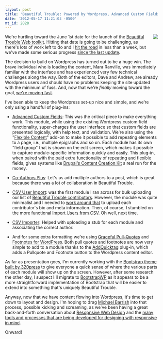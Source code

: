 ```yaml
---
layout: post
title: 'Beautiful Trouble: Powered by Wordpress, Advanced Custom Fields, and Bootstrap'
date: '2012-05-17 11:21:03 -0500'
mt_id: 2828
---
```


<img src="http://beautifultrouble.org/ui/img/h/Beautiful_Trouble_Book_Cover.png" style="float: right;margin: 0 0 10px 10px;" />

We're hurtling toward the June 1st date for the launch of the [Beautiful Trouble Web toolkit](http://beautifultrouble.org). Hitting that date is going to be challenging, as there's lots of work left to do and I [hit the road](http://www.phillipadsmith.com/2012/05/mexico-month-four-te-ver-pronto-oaxaca.html) in less than a week, but we've made some serious progress [since the last update](http://www.phillipadsmith.com/2012/05/beautiful-trouble-online-toolkit-update-rebooting-for-the-june-1st-launch.html).

The decision to build on Wordpress has turned out to be a huge win. The brave individual who is loading the content, Mara Ranville, was immediately familiar with the interface and has experienced very few technical challenges along the way. Both of the editors, Dave and Andrew, are already Wordpress users and should have no problems keeping the site updated with the minimum of fuss. And, now that we're _finally_ moving toward the goal, [we're moving fast](https://github.com/phillipadsmith/beautifultrouble-dot-org/commits/master).

I've been able to keep the Wordpress set-up nice and simple, and we're only using a handful of plug-ins:

* [Advanced Custom Fields](http://www.advancedcustomfields.com/): This was the critical piece to make everything work. This module, while using the existing Wordpress custom field functionality, super-charges the user interface so that custom fields are presented logically, with help text, and validation. We're also using the "[Flexible Content]()" add-on to make it possible to add repeating elements to a page, i.e., multiple epigraphs and so on. Each module has its own "field group" that is shown on the edit screen, which makes it possible to capture module-specific information quickly and easily. This plug-in, when paired with the paid extra functionality of repeating and flexible fields, gives systems like [Drupal's Content Creation Kit](http://drupal.org/project/cck) a real run for the money.

* [Co-Authors Plus](http://wordpress.org/extend/plugins/co-authors-plus/): Let's us add multiple authors to a post, which is great because there was a lot of collaboration in Beautiful Trouble.

* [CSV User Import](http://luibh.ie/): was the first module I ran across for bulk uploading our list of [Beautiful Trouble contributors](). However, the module was quite minimalist and I needed to [work around that](https://gist.github.com/2640373) to upload each contributor's bio and meta information. Then, of course, I stumbled on the more functional [Import Users from CSV](http://wordpress.org/extend/plugins/import-users-from-csv/). Oh well, next time.

* [CSV Importer](http://wordpress.org/extend/plugins/csv-importer/): Helped with uploading a stub for each module and associating the correct author.

* And for some extra formatting we're using [Graceful Pull-Quotes](http://striderweb.com/nerdaphernalia/features/wp-javascript-pull-quotes/) and [Footnotes for WordPress](http://projects.radgeek.com/wp-footnotes.php). Both pull quotes and footnotes are now very simple to add to a module thanks to the [AddQuicktag](http://bueltge.de/wp-addquicktags-de-plugin/120/) plug-in, which adds a Pullquote and Footnote button to the Wordpress content editor.

As far as presentation goes, I'm currently working with the [Bootstrap theme built by 320press](http://320press.com/wpbs/) to give everyone a quick sense of where the various parts of each module will show up on the screen. However, after some research the other day, I suspect I'll migrate to [BootstrapWP](http://bootstrapwp.rachelbaker.me/) as it appears to be a more straightforward implementation of Bootstrap that will be easier to extend into something that's uniquely Beautiful Trouble.

Anyway, now that we have content flowing into Wordpress, it's time to get down to layout and design. I'm hoping to drag [Michael Barrish](http://lumino.us/) into that process, possible kicking and screaming, as we've been having a great back-and-forth conversation about [Resopnsive Web Design](http://thetyee.ca/Mediacheck/2011/12/28/ResponsiveDesign/) and the [many tools and processes that are being developed for designing with responsive in mind](http://delicious.com/mbarrish/responsive).

Onward!
